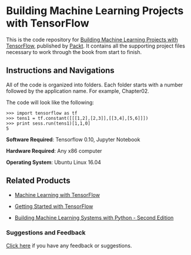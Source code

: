 # Building Machine Learning Projects with TensorFlow
This is the code repository for [Building Machine Learning Projects with TensorFlow](https://www.packtpub.com/big-data-and-business-intelligence/building-machine-learning-projects-tensorflow?utm_source=github&utm_medium=repository&utm_campaign=9781786466587), published by [Packt](https://www.packtpub.com). It contains all the supporting project files necessary to work through the book from start to finish.
## Instructions and Navigations
All of the code is organized into folders. Each folder starts with a number followed by the application name. For example, Chapter02.



The code will look like the following:
```
>>> import tensorflow as tf 
>>> tens1 = tf.constant([[[1,2],[2,3]],[[3,4],[5,6]]]) 
>>> print sess.run(tens1)[1,1,0] 
5 
```


<b>Software Required</b>: Tensorflow 0.10, Jupyter Notebook	

<b>Hardware Required</b>: Any x86 computer

<b>Operating System</b>: Ubuntu Linux 16.04

## Related Products
* [Machine Learning with TensorFlow](https://www.packtpub.com/big-data-and-business-intelligence/machine-learning-tensorflow?utm_source=github&utm_medium=repository&utm_campaign=9781786462961)

* [Getting Started with TensorFlow](https://www.packtpub.com/big-data-and-business-intelligence/getting-started-tensorflow?utm_source=github&utm_medium=repository&utm_campaign=9781786468574)

* [Building Machine Learning Systems with Python - Second Edition](https://www.packtpub.com/big-data-and-business-intelligence/building-machine-learning-systems-python-second-edition?utm_source=github&utm_medium=repository&utm_campaign=9781784392772)
### Suggestions and Feedback
[Click here](https://docs.google.com/forms/d/e/1FAIpQLSe5qwunkGf6PUvzPirPDtuy1Du5Rlzew23UBp2S-P3wB-GcwQ/viewform) if you have any feedback or suggestions.
